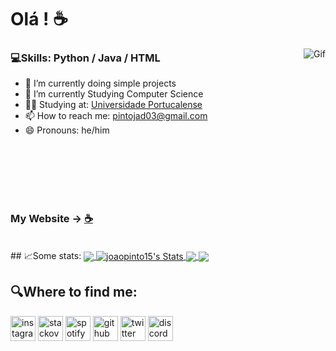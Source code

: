 # Olá ! ☕

<img class="boas" align='right' src="https://media1.giphy.com/media/qgQUggAC3Pfv687qPC/giphy.gif?cid=ecf05e47nplzbut2c0p233ujgdror5ni6r0jj2j6eck9umx1&rid=giphy.gif&ct=g" alt="Gif" >


### 💻Skills: Python / Java / HTML

- 🔭 I’m currently doing simple projects 
- 🌱 I’m currently Studying Computer Science
- 👨‍🎓 Studying at: [Universidade Portucalense](https://www.upt.pt/)
- 📫 How to reach me: pintojad03@gmail.com 
- 😄 Pronouns: he/him 
<br>
<br>
<br>
<br>
<br>

### My Website -> [☕](https://joaopinto15.github.io/)
<br>
## &#x1f4c8;Some stats:


<a href="https://github.com/joaopinto15/joaopinto15">
  <img  align="center" src="https://github-readme-stats.vercel.app/api/top-langs/?username=joaopinto15&title_color=ffffff&text_color=c9cacc&icon_color=2bbc8a&bg_color=1d1f21&langs_count=3" />
</a>
<a href="https://github.com/joaopinto15/joaopinto15">
  <img   align="center" src="https://github-readme-stats.vercel.app/api?username=joaopinto15&show_icons=true&line_height=27&count_private=true&title_color=ffffff&text_color=c9cacc&icon_color=2bbc8a&bg_color=1d1f21" alt="joaopinto15's Stats" />
</a>

<a href="https://github.com/joaopinto15/-Simple-Projects-Python">
  <img  align="center" src="https://github-readme-stats.vercel.app/api/pin/?username=joaopinto15&repo=-Simple-Projects-Python&title_color=ffffff&text_color=c9cacc&icon_color=2bbc8a&bg_color=1d1f21" />
</a>


<a href="https://github.com/joaopinto15/-Simple-Projects-Python">
  <img  align="center" src="https://github-readme-stats.vercel.app/api/pin/?username=joaopinto15&repo=-Simple-Projects-Python&title_color=ffffff&text_color=c9cacc&icon_color=2bbc8a&bg_color=1d1f21" />
</a>    



## 🔍Where to find me:

[<img src='https://raw.githubusercontent.com/gauravghongde/social-icons/master/SVG/Color/Instagram.svg' alt='instagram' height='40' target=”_blank”>](https://www.instagram.com/pinto_15/) 
[<img src='https://raw.githubusercontent.com/gauravghongde/social-icons/master/SVG/Color/Stackoverflow.svg' alt='stackoverflow' height='40'>](https://stackoverflow.com/users/19557674) 
[<img src='https://raw.githubusercontent.com/gauravghongde/social-icons/master/SVG/Color/Spotify.svg' alt='spotify' height='40'>](https://open.spotify.com/user/11129793549?si=RF6JJD6zTnugCCvfwx0l1w&dl_branch=1&nd=1) 
[<img src='https://raw.githubusercontent.com/gauravghongde/social-icons/master/SVG/Color/Github.svg' alt='github' height='40'>](https://github.com/joaopinto15) 
[<img src='https://raw.githubusercontent.com/gauravghongde/social-icons/master/SVG/Color/Twitter.svg' alt='twitter' height='40'>](https://twitter.com/joao_15_pinto) 
[<img src='https://raw.githubusercontent.com/gauravghongde/social-icons/master/SVG/Color/Discord.svg' alt='discord' height='40'>](https://discordapp.com/users/335101330509135873)

